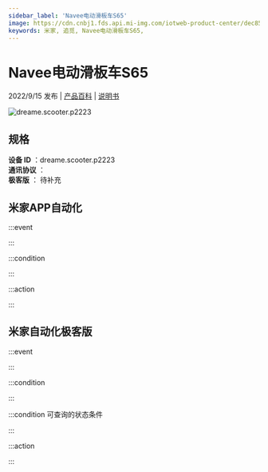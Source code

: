 ```yaml
---
sidebar_label: 'Navee电动滑板车S65'
image: https://cdn.cnbj1.fds.api.mi-img.com/iotweb-product-center/dec85489693d8eb875054888c9452195_1648438677488.png?GalaxyAccessKeyId=AKVGLQWBOVIRQ3XLEW&Expires=9223372036854775807&Signature=RkiY/J1NiKA0USf1nqpPbDEDrmM=
keywords: 米家, 追觅, Navee电动滑板车S65, 
---
```

# Navee电动滑板车S65

2022/9/15 发布 | [产品百科](https://home.mi.com/webapp/content/baike/product/index.html?model=dreame.scooter.p2223/) | [说明书](https://home.mi.com/views/introduction.html?model=dreame.scooter.p2223&region=cn)

![dreame.scooter.p2223](https://cdn.cnbj1.fds.api.mi-img.com/iotweb-product-center/dec85489693d8eb875054888c9452195_1648438677488.png?GalaxyAccessKeyId=AKVGLQWBOVIRQ3XLEW&Expires=9223372036854775807&Signature=RkiY/J1NiKA0USf1nqpPbDEDrmM=)

## 规格  
> 
**设备 ID** ：dreame.scooter.p2223  
**通讯协议** ：  
**极客版**  ： 待补充 


## 米家APP自动化  

:::event  

:::

:::condition  

:::

:::action   

:::

## 米家自动化极客版  

:::event  

:::

:::condition  

:::

:::condition 可查询的状态条件  

:::

:::action  

:::

        
